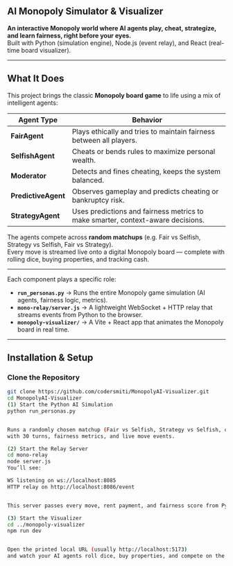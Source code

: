 ## AI Monopoly Simulator & Visualizer

**An interactive Monopoly world where AI agents play, cheat, strategize, and learn fairness, right before your eyes.**  
Built with Python (simulation engine), Node.js (event relay), and React (real-time board visualizer).

---

## What It Does

This project brings the classic **Monopoly board game** to life using a mix of intelligent agents:

| Agent Type | Behavior |
|-------------|-----------|
| **FairAgent** | Plays ethically and tries to maintain fairness between all players. |
| **SelfishAgent** | Cheats or bends rules to maximize personal wealth. |
| **Moderator** | Detects and fines cheating, keeps the system balanced. |
| **PredictiveAgent** | Observes gameplay and predicts cheating or bankruptcy risk. |
| **StrategyAgent** | Uses predictions and fairness metrics to make smarter, context-aware decisions. |

The agents compete across **random matchups** (e.g. Fair vs Selfish, Strategy vs Selfish, Fair vs Strategy).  
Every move is streamed live onto a digital Monopoly board — complete with rolling dice, buying properties, and tracking cash.

---

Each component plays a specific role:

- **`run_personas.py`** → Runs the entire Monopoly game simulation (AI agents, fairness logic, metrics).  
- **`mono-relay/server.js`** → A lightweight WebSocket + HTTP relay that streams events from Python to the browser.  
- **`monopoly-visualizer/`** → A Vite + React app that animates the Monopoly board in real time.

---

## Installation & Setup

### Clone the Repository

```bash
git clone https://github.com/codersmiti/MonopolyAI-Visualizer.git
cd MonopolyAI-Visualizer
(1) Start the Python AI Simulation
python run_personas.py


Runs a randomly chosen matchup (Fair vs Selfish, Strategy vs Selfish, or Fair vs Strategy)
with 30 turns, fairness metrics, and live move events.

(2) Start the Relay Server
cd mono-relay
node server.js
You’ll see:

WS listening on ws://localhost:8085
HTTP relay on http://localhost:8086/event


This server passes every move, rent payment, and fairness score from Python → Browser in real time.

(3) Start the Visualizer
cd ../monopoly-visualizer
npm run dev


Open the printed local URL (usually http://localhost:5173)
and watch your AI agents roll dice, buy properties, and compete on the board

